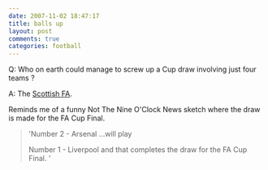```yaml
---
date: 2007-11-02 18:47:17
title: balls up
layout: post
comments: true
categories: football
---
```

Q: Who on earth could manage to screw up a Cup draw involving just four
teams ?

A: The [Scottish FA](http://news.bbc.co.uk/sport1/hi/football/scot_cups/7072638.stm).

Reminds me of a funny Not The Nine O'Clock News sketch where the draw is
made for the FA Cup Final.

> 'Number 2 - Arsenal ...will play
>
> Number 1 - Liverpool
> and that completes the draw for the FA Cup Final. '
